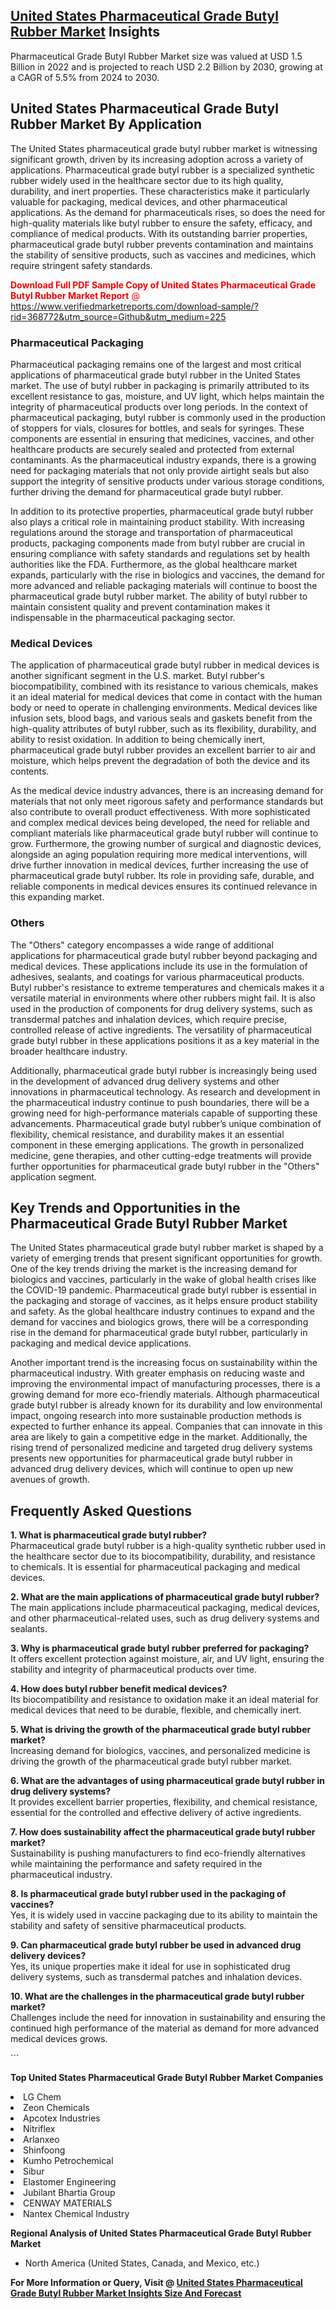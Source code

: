 <h2><a href="https://www.verifiedmarketreports.com/download-sample/?rid=368772&amp;utm_source=Github&amp;utm_medium=225" target="_blank">United States Pharmaceutical Grade Butyl Rubber Market</a> Insights</h2><p>Pharmaceutical Grade Butyl Rubber Market size was valued at USD 1.5 Billion in 2022 and is projected to reach USD 2.2 Billion by 2030, growing at a CAGR of 5.5% from 2024 to 2030.</p><p> <h2>United States Pharmaceutical Grade Butyl Rubber Market By Application</h2> <p>The United States pharmaceutical grade butyl rubber market is witnessing significant growth, driven by its increasing adoption across a variety of applications. Pharmaceutical grade butyl rubber is a specialized synthetic rubber widely used in the healthcare sector due to its high quality, durability, and inert properties. These characteristics make it particularly valuable for packaging, medical devices, and other pharmaceutical applications. As the demand for pharmaceuticals rises, so does the need for high-quality materials like butyl rubber to ensure the safety, efficacy, and compliance of medical products. With its outstanding barrier properties, pharmaceutical grade butyl rubber prevents contamination and maintains the stability of sensitive products, such as vaccines and medicines, which require stringent safety standards. <p><span class=""><span style="color: #ff0000;"><strong>Download Full PDF Sample Copy of United States Pharmaceutical Grade Butyl Rubber Market Report</strong> @ </span><a href="https://www.verifiedmarketreports.com/download-sample/?rid=368772&amp;utm_source=Github&amp;utm_medium=225" target="_blank">https://www.verifiedmarketreports.com/download-sample/?rid=368772&amp;utm_source=Github&amp;utm_medium=225</a></span></p></p> <h3>Pharmaceutical Packaging</h3> <p>Pharmaceutical packaging remains one of the largest and most critical applications of pharmaceutical grade butyl rubber in the United States market. The use of butyl rubber in packaging is primarily attributed to its excellent resistance to gas, moisture, and UV light, which helps maintain the integrity of pharmaceutical products over long periods. In the context of pharmaceutical packaging, butyl rubber is commonly used in the production of stoppers for vials, closures for bottles, and seals for syringes. These components are essential in ensuring that medicines, vaccines, and other healthcare products are securely sealed and protected from external contaminants. As the pharmaceutical industry expands, there is a growing need for packaging materials that not only provide airtight seals but also support the integrity of sensitive products under various storage conditions, further driving the demand for pharmaceutical grade butyl rubber. <p>In addition to its protective properties, pharmaceutical grade butyl rubber also plays a critical role in maintaining product stability. With increasing regulations around the storage and transportation of pharmaceutical products, packaging components made from butyl rubber are crucial in ensuring compliance with safety standards and regulations set by health authorities like the FDA. Furthermore, as the global healthcare market expands, particularly with the rise in biologics and vaccines, the demand for more advanced and reliable packaging materials will continue to boost the pharmaceutical grade butyl rubber market. The ability of butyl rubber to maintain consistent quality and prevent contamination makes it indispensable in the pharmaceutical packaging sector.</p> <h3>Medical Devices</h3> <p>The application of pharmaceutical grade butyl rubber in medical devices is another significant segment in the U.S. market. Butyl rubber's biocompatibility, combined with its resistance to various chemicals, makes it an ideal material for medical devices that come in contact with the human body or need to operate in challenging environments. Medical devices like infusion sets, blood bags, and various seals and gaskets benefit from the high-quality attributes of butyl rubber, such as its flexibility, durability, and ability to resist oxidation. In addition to being chemically inert, pharmaceutical grade butyl rubber provides an excellent barrier to air and moisture, which helps prevent the degradation of both the device and its contents. <p>As the medical device industry advances, there is an increasing demand for materials that not only meet rigorous safety and performance standards but also contribute to overall product effectiveness. With more sophisticated and complex medical devices being developed, the need for reliable and compliant materials like pharmaceutical grade butyl rubber will continue to grow. Furthermore, the growing number of surgical and diagnostic devices, alongside an aging population requiring more medical interventions, will drive further innovation in medical devices, further increasing the use of pharmaceutical grade butyl rubber. Its role in providing safe, durable, and reliable components in medical devices ensures its continued relevance in this expanding market.</p> <h3>Others</h3> <p>The "Others" category encompasses a wide range of additional applications for pharmaceutical grade butyl rubber beyond packaging and medical devices. These applications include its use in the formulation of adhesives, sealants, and coatings for various pharmaceutical products. Butyl rubber's resistance to extreme temperatures and chemicals makes it a versatile material in environments where other rubbers might fail. It is also used in the production of components for drug delivery systems, such as transdermal patches and inhalation devices, which require precise, controlled release of active ingredients. The versatility of pharmaceutical grade butyl rubber in these applications positions it as a key material in the broader healthcare industry. <p>Additionally, pharmaceutical grade butyl rubber is increasingly being used in the development of advanced drug delivery systems and other innovations in pharmaceutical technology. As research and development in the pharmaceutical industry continue to push boundaries, there will be a growing need for high-performance materials capable of supporting these advancements. Pharmaceutical grade butyl rubber’s unique combination of flexibility, chemical resistance, and durability makes it an essential component in these emerging applications. The growth in personalized medicine, gene therapies, and other cutting-edge treatments will provide further opportunities for pharmaceutical grade butyl rubber in the "Others" application segment.</p> <h2>Key Trends and Opportunities in the Pharmaceutical Grade Butyl Rubber Market</h2> <p>The United States pharmaceutical grade butyl rubber market is shaped by a variety of emerging trends that present significant opportunities for growth. One of the key trends driving the market is the increasing demand for biologics and vaccines, particularly in the wake of global health crises like the COVID-19 pandemic. Pharmaceutical grade butyl rubber is essential in the packaging and storage of vaccines, as it helps ensure product stability and safety. As the global healthcare industry continues to expand and the demand for vaccines and biologics grows, there will be a corresponding rise in the demand for pharmaceutical grade butyl rubber, particularly in packaging and medical device applications. <p>Another important trend is the increasing focus on sustainability within the pharmaceutical industry. With greater emphasis on reducing waste and improving the environmental impact of manufacturing processes, there is a growing demand for more eco-friendly materials. Although pharmaceutical grade butyl rubber is already known for its durability and low environmental impact, ongoing research into more sustainable production methods is expected to further enhance its appeal. Companies that can innovate in this area are likely to gain a competitive edge in the market. Additionally, the rising trend of personalized medicine and targeted drug delivery systems presents new opportunities for pharmaceutical grade butyl rubber in advanced drug delivery devices, which will continue to open up new avenues of growth. <h2>Frequently Asked Questions</h2> <p><strong>1. What is pharmaceutical grade butyl rubber?</strong><br>Pharmaceutical grade butyl rubber is a high-quality synthetic rubber used in the healthcare sector due to its biocompatibility, durability, and resistance to chemicals. It is essential for pharmaceutical packaging and medical devices.</p> <p><strong>2. What are the main applications of pharmaceutical grade butyl rubber?</strong><br>The main applications include pharmaceutical packaging, medical devices, and other pharmaceutical-related uses, such as drug delivery systems and sealants.</p> <p><strong>3. Why is pharmaceutical grade butyl rubber preferred for packaging?</strong><br>It offers excellent protection against moisture, air, and UV light, ensuring the stability and integrity of pharmaceutical products over time.</p> <p><strong>4. How does butyl rubber benefit medical devices?</strong><br>Its biocompatibility and resistance to oxidation make it an ideal material for medical devices that need to be durable, flexible, and chemically inert.</p> <p><strong>5. What is driving the growth of the pharmaceutical grade butyl rubber market?</strong><br>Increasing demand for biologics, vaccines, and personalized medicine is driving the growth of the pharmaceutical grade butyl rubber market.</p> <p><strong>6. What are the advantages of using pharmaceutical grade butyl rubber in drug delivery systems?</strong><br>It provides excellent barrier properties, flexibility, and chemical resistance, essential for the controlled and effective delivery of active ingredients.</p> <p><strong>7. How does sustainability affect the pharmaceutical grade butyl rubber market?</strong><br>Sustainability is pushing manufacturers to find eco-friendly alternatives while maintaining the performance and safety required in the pharmaceutical industry.</p> <p><strong>8. Is pharmaceutical grade butyl rubber used in the packaging of vaccines?</strong><br>Yes, it is widely used in vaccine packaging due to its ability to maintain the stability and safety of sensitive pharmaceutical products.</p> <p><strong>9. Can pharmaceutical grade butyl rubber be used in advanced drug delivery devices?</strong><br>Yes, its unique properties make it ideal for use in sophisticated drug delivery systems, such as transdermal patches and inhalation devices.</p> <p><strong>10. What are the challenges in the pharmaceutical grade butyl rubber market?</strong><br>Challenges include the need for innovation in sustainability and ensuring the continued high performance of the material as demand for more advanced medical devices grows.</p> ```</p><p><strong>Top United States Pharmaceutical Grade Butyl Rubber Market Companies</strong></p><div data-test-id=""><p><li>LG Chem</li><li> Zeon Chemicals</li><li> Apcotex Industries</li><li> Nitriflex</li><li> Arlanxeo</li><li> Shinfoong</li><li> Kumho Petrochemical</li><li> Sibur</li><li> Elastomer Engineering</li><li> Jubilant Bhartia Group</li><li> CENWAY MATERIALS</li><li> Nantex Chemical Industry</li></p><div><strong>Regional Analysis of&nbsp;United States Pharmaceutical Grade Butyl Rubber Market</strong></div><ul><li dir="ltr"><p dir="ltr">North America&nbsp;(United States, Canada, and Mexico, etc.)</p></li></ul><p><strong>For More Information or Query, Visit @&nbsp;</strong><strong><a href="https://www.verifiedmarketreports.com/product/pharmaceutical-grade-butyl-rubber-market/?utm_source=Github&amp;utm_medium=225" target="_blank">United States Pharmaceutical Grade Butyl Rubber Market Insights Size And Forecast</a></strong></p></div>
